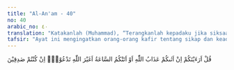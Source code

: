 ```yaml
---
title: "Al-An'am - 40"
no: 40
arabic_no: ٤٠
translation: "Katakanlah (Muhammad), “Terangkanlah kepadaku jika siksaan Allah sampai kepadamu, atau hari Kiamat sampai kepadamu, apakah kamu akan menyeru (tuhan) selain Allah, jika kamu orang yang benar!”"
tafsir: "Ayat ini mengingatkan orang-orang kafir tentang sikap dan keadaan mereka ketika ditimpa cobaan berat dari Allah atau datang kiamat. Mereka ingat dan menyeru Allah Yang Maha Esa, memohon pertolongan-Nya agar dihindarkan dari cobaan-cobaan yang berat yang sedang mereka alami itu. Tetapi apabila mereka telah terhindar dari cobaan berat itu, mereka kembali mempersekutukan Allah. Oleh karena itu Allah memerintahkan kepada Nabi Muhammad agar menanyakan kepada orang-orang musyrik yang mendustakan ayat-ayat Allah dan mempersekutukan-Nya itu, \"Terangkanlah kepadaku hai orang-orang musyrik, jika datang kepadamu azab Allah seperti yang pernah menimpa umat-umat yang terdahulu, seperti serangan angin kencang, banjir besar, petir yang menyambar dari langit dan sebagainya, apakah kamu sekalian akan meminta pertolongan dan perlindungan kepada berhala-berhala dan sembahan-sembahan itu, yang kamu sangka mereka dapat menolong dan melindungimu?\"\n\nPertanyaan itu dijawab oleh Allah, yaitu, \"Tidak! Tetapi hanya Dialah yang kamu seru.\" Maksudnya: Hai orang-orang musyrik, penyembah-penyembah berhala, jika kamu ditimpa azab, seperti yang pernah menimpa orang-orang terdahulu, maka kamu tidak akan meminta pertolongan dan perlindungan kepada selain Allah untuk menghindarkan kamu dari azab itu.\n\nDengan pertanyaan dan jawaban di atas, seakan-akan Allah melukiskan watak orang-orang musyrik pada khususnya dan watak manusia pada umumnya yaitu bahwa manusia dalam keadaan senang tidak ingat kepada Allah, tetapi bila dalam keadaan kesulitan dan kesukaran mereka ingat dan menyembah Allah.\n\nAllah swt berfirman:\n\nMaka apabila mereka naik kapal, mereka berdoa kepada Allah dengan penuh rasa pengabdian (ikhlas) kepada-Nya, tetapi ketika Allah menyelamatkan mereka sampai ke darat, malah mereka (kembali) mempersekutukan (Allah). (al-'Ankabut/29: 65)\n\nFirman Allah swt:\n\nDan apabila mereka digulung ombak yang besar seperti gunung, mereka menyeru Allah dengan tulus ikhlas beragama kepada-Nya. Tetapi ketika Allah menyelamatkan mereka sampai di daratan, lalu sebagian mereka tetap menempuh jalan yang lurus. Adapun yang mengingkari ayat-ayat Kami hanyalah pengkhianat yang tidak berterima kasih. (Luqman/31: 32)\n\nFitrah manusia yang sebenarnya ialah percaya kepada Allah Yang Maha Esa, Penguasa dan Pemilik seluruh alam. Fitrah ini pada seseorang dapat berkembang dan tumbuh dengan subur dan dapat pula tertutup perkembangan dan pertumbuhannya oleh pengaruh lingkungan dan sebagainya.\n\nRasulullah saw bersabda:\n\n\"Tidak seorang pun dari anak yang dilahirkan kecuali dilahirkan dalam keadaan fitrah (mentauhidkan Allah), maka dua orang ibu-bapaknya yang menjadikannya Yahudi, Nasrani atau Majusi.\" (Riwayat al-Bukhari dan Muslim dari Abu Hurairah)\n\nDi samping pengaruh orang tua dan pengaruh lingkungan, pengaruh hawa nafsu dan keinginan pun dapat mempengaruhi atau menutup fitrah manusia itu. Karena itu manusia waktu di masa senang, tidak ingat kepada Allah. Tetapi bila ditimpa kesengsaraan mereka ingat kepada Allah."
---
```

قُلْ اَرَءَيْتَكُمْ اِنْ اَتٰىكُمْ عَذَابُ اللّٰهِ اَوْ اَتَتْكُمُ السَّاعَةُ اَغَيْرَ اللّٰهِ تَدْعُوْنَۚ اِنْ كُنْتُمْ صٰدِقِيْنَ 